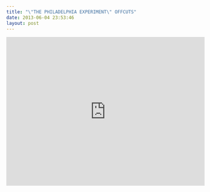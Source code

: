 ```yaml
---
title: "\"THE PHILADELPHIA EXPERIMENT\" OFFCUTS"
date: 2013-06-04 23:53:46
layout: post
---
```


<p><iframe frameborder="0" height="393" src="http://player.vimeo.com/video/66040274?title=0&amp;byline=0&amp;portrait=0" width="524"></iframe></p>
